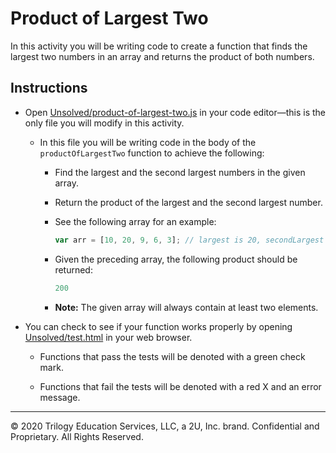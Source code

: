 # Product of Largest Two

In this activity you will be writing code to create a function that finds the largest two numbers in an array and returns the product of both numbers.

## Instructions

* Open [Unsolved/product-of-largest-two.js](Unsolved/product-of-largest-two.js) in your code editor&mdash;this is the only file you will modify in this activity.

  * In this file you will be writing code in the body of the `productOfLargestTwo` function to achieve the following:

    * Find the largest and the second largest numbers in the given array.

    * Return the product of the largest and the second largest number.

    * See the following array for an example:

      ```js
      var arr = [10, 20, 9, 6, 3]; // largest is 20, secondLargest is 10
      ```

    * Given the preceding array, the following product should be returned:

      ```js
      200
      ```

    * **Note:** The given array will always contain at least two elements.

* You can check to see if your function works properly by opening [Unsolved/test.html](Unsolved/test.html) in your web browser.

  * Functions that pass the tests will be denoted with a green check mark.

  * Functions that fail the tests will be denoted with a red X and an error message.

---

© 2020 Trilogy Education Services, LLC, a 2U, Inc. brand. Confidential and Proprietary. All Rights Reserved.
